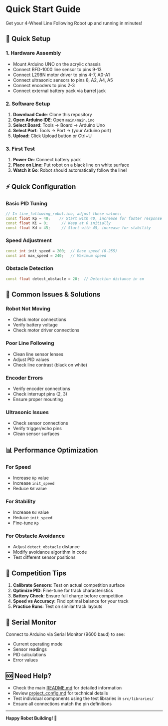 # Quick Start Guide

Get your 4-Wheel Line Following Robot up and running in minutes!

## 🚀 Quick Setup

### 1. Hardware Assembly
- Mount Arduino UNO on the acrylic chassis
- Connect BFD-1000 line sensor to pins 9-13
- Connect L298N motor driver to pins 4-7, A0-A1
- Connect ultrasonic sensors to pins 8, A2, A4, A5
- Connect encoders to pins 2-3
- Connect external battery pack via barrel jack

### 2. Software Setup
1. **Download Code**: Clone this repository
2. **Open Arduino IDE**: Open `main/main.ino`
3. **Select Board**: Tools → Board → Arduino Uno
4. **Select Port**: Tools → Port → (your Arduino port)
5. **Upload**: Click Upload button or Ctrl+U

### 3. First Test
1. **Power On**: Connect battery pack
2. **Place on Line**: Put robot on a black line on white surface
3. **Watch it Go**: Robot should automatically follow the line!

## ⚡ Quick Configuration

### Basic PID Tuning
```cpp
// In line_following_robot.ino, adjust these values:
const float Kp = 40;    // Start with 40, increase for faster response
const float Ki = 0;      // Keep at 0 initially
const float Kd = 45;     // Start with 45, increase for stability
```

### Speed Adjustment
```cpp
const int init_speed = 200;  // Base speed (0-255)
const int max_speed = 240;   // Maximum speed
```

### Obstacle Detection
```cpp
const float detect_obstacle = 20;  // Detection distance in cm
```

## 🔧 Common Issues & Solutions

### Robot Not Moving
- Check motor connections
- Verify battery voltage
- Check motor driver connections

### Poor Line Following
- Clean line sensor lenses
- Adjust PID values
- Check line contrast (black on white)

### Encoder Errors
- Verify encoder connections
- Check interrupt pins (2, 3)
- Ensure proper mounting

### Ultrasonic Issues
- Check sensor connections
- Verify trigger/echo pins
- Clean sensor surfaces

## 📊 Performance Optimization

### For Speed
- Increase `Kp` value
- Increase `init_speed`
- Reduce `Kd` value

### For Stability
- Increase `Kd` value
- Reduce `init_speed`
- Fine-tune `Kp`

### For Obstacle Avoidance
- Adjust `detect_obstacle` distance
- Modify avoidance algorithm in code
- Test different sensor positions

## 🎯 Competition Tips

1. **Calibrate Sensors**: Test on actual competition surface
2. **Optimize PID**: Fine-tune for track characteristics
3. **Battery Check**: Ensure full charge before competition
4. **Speed vs Accuracy**: Find optimal balance for your track
5. **Practice Runs**: Test on similar track layouts

## 📱 Serial Monitor

Connect to Arduino via Serial Monitor (9600 baud) to see:
- Current operating mode
- Sensor readings
- PID calculations
- Error values

## 🆘 Need Help?

- Check the main [README.md](README.md) for detailed information
- Review [project_config.md](project_config.md) for technical details
- Test individual components using the test libraries in `src/libraries/`
- Ensure all connections match the pin definitions

---

**Happy Robot Building! 🤖**
